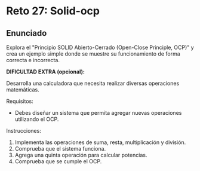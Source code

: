 # Reto 27: Solid-ocp

## Enunciado

Explora el "Principio SOLID Abierto-Cerrado (Open-Close Principle, OCP)" y crea un ejemplo simple donde se muestre su funcionamiento de forma correcta e incorrecta.

**DIFICULTAD EXTRA (opcional):**

Desarrolla una calculadora que necesita realizar diversas operaciones matemáticas.

Requisitos:

- Debes diseñar un sistema que permita agregar nuevas operaciones utilizando el OCP.

Instrucciones:

1. Implementa las operaciones de suma, resta, multiplicación y división.
2. Comprueba que el sistema funciona.
3. Agrega una quinta operación para calcular potencias.
4. Comprueba que se cumple el OCP.

